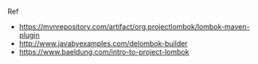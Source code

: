 Ref
- https://mvnrepository.com/artifact/org.projectlombok/lombok-maven-plugin
- http://www.javabyexamples.com/delombok-builder
- https://www.baeldung.com/intro-to-project-lombok
